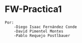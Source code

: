 # FW-Practica1
    Por:
        -Diego Isaac Fernández Conde
        -David Pimentel Montes
        -Pablo Requejo Postlbauer
